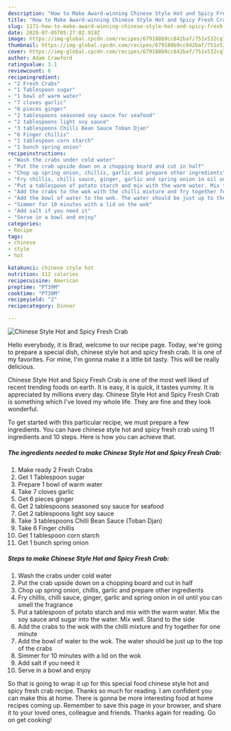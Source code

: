```yaml
---
description: "How to Make Award-winning Chinese Style Hot and Spicy Fresh Crab"
title: "How to Make Award-winning Chinese Style Hot and Spicy Fresh Crab"
slug: 1171-how-to-make-award-winning-chinese-style-hot-and-spicy-fresh-crab
date: 2020-07-05T05:27:02.919Z
image: https://img-global.cpcdn.com/recipes/679188b9cc842baf/751x532cq70/chinese-style-hot-and-spicy-fresh-crab-recipe-main-photo.jpg
thumbnail: https://img-global.cpcdn.com/recipes/679188b9cc842baf/751x532cq70/chinese-style-hot-and-spicy-fresh-crab-recipe-main-photo.jpg
cover: https://img-global.cpcdn.com/recipes/679188b9cc842baf/751x532cq70/chinese-style-hot-and-spicy-fresh-crab-recipe-main-photo.jpg
author: Adam Crawford
ratingvalue: 3.1
reviewcount: 6
recipeingredient:
- "2 Fresh Crabs"
- "1 Tablespoon sugar"
- "1 bowl of warm water"
- "7 cloves garlic"
- "6 pieces ginger"
- "2 tablespoons seasoned soy sauce for seafood"
- "2 tablespoons light soy sauce"
- "3 tablespoons Chilli Bean Sauce Toban Djan"
- "6 Finger chillis"
- "1 tablespoon corn starch"
- "1 bunch spring onion"
recipeinstructions:
- "Wash the crabs under cold water"
- "Put the crab upside down on a chopping board and cut in half"
- "Chop up spring onion, chillis, garlic and prepare other ingredients"
- "Fry chillis, chilli sauce, ginger, garlic and spring onion in oil until you can smell the fragrance"
- "Put a tablespoon of potato starch and mix with the warm water. Mix the soy sauce and sugar into the water. Mix well. Stand to the side"
- "Add the crabs to the wok with the chilli mixture and fry together for one minute"
- "Add the bowl of water to the wok. The water should be just up to the top of the crabs"
- "Simmer for 10 minutes with a lid on the wok"
- "Add salt if you need it"
- "Serve in a bowl and enjoy"
categories:
- Recipe
tags:
- chinese
- style
- hot

katakunci: chinese style hot 
nutrition: 112 calories
recipecuisine: American
preptime: "PT39M"
cooktime: "PT30M"
recipeyield: "2"
recipecategory: Dinner

---
```



![Chinese Style Hot and Spicy Fresh Crab](https://img-global.cpcdn.com/recipes/679188b9cc842baf/751x532cq70/chinese-style-hot-and-spicy-fresh-crab-recipe-main-photo.jpg)

Hello everybody, it is Brad, welcome to our recipe page. Today, we're going to prepare a special dish, chinese style hot and spicy fresh crab. It is one of my favorites. For mine, I'm gonna make it a little bit tasty. This will be really delicious.

Chinese Style Hot and Spicy Fresh Crab is one of the most well liked of recent trending foods on earth. It is easy, it is quick, it tastes yummy. It is appreciated by millions every day. Chinese Style Hot and Spicy Fresh Crab is something which I've loved my whole life. They are fine and they look wonderful.




To get started with this particular recipe, we must prepare a few ingredients. You can have chinese style hot and spicy fresh crab using 11 ingredients and 10 steps. Here is how you can achieve that.

<!--inarticleads1-->

##### The ingredients needed to make Chinese Style Hot and Spicy Fresh Crab:

1. Make ready 2 Fresh Crabs
1. Get 1 Tablespoon sugar
1. Prepare 1 bowl of warm water
1. Take 7 cloves garlic
1. Get 6 pieces ginger
1. Get 2 tablespoons seasoned soy sauce for seafood
1. Get 2 tablespoons light soy sauce
1. Take 3 tablespoons Chilli Bean Sauce (Toban Djan)
1. Take 6 Finger chillis
1. Get 1 tablespoon corn starch
1. Get 1 bunch spring onion




<!--inarticleads2-->

##### Steps to make Chinese Style Hot and Spicy Fresh Crab:

1. Wash the crabs under cold water
1. Put the crab upside down on a chopping board and cut in half
1. Chop up spring onion, chillis, garlic and prepare other ingredients
1. Fry chillis, chilli sauce, ginger, garlic and spring onion in oil until you can smell the fragrance
1. Put a tablespoon of potato starch and mix with the warm water. Mix the soy sauce and sugar into the water. Mix well. Stand to the side
1. Add the crabs to the wok with the chilli mixture and fry together for one minute
1. Add the bowl of water to the wok. The water should be just up to the top of the crabs
1. Simmer for 10 minutes with a lid on the wok
1. Add salt if you need it
1. Serve in a bowl and enjoy




So that is going to wrap it up for this special food chinese style hot and spicy fresh crab recipe. Thanks so much for reading. I am confident you can make this at home. There is gonna be more interesting food at home recipes coming up. Remember to save this page in your browser, and share it to your loved ones, colleague and friends. Thanks again for reading. Go on get cooking!
